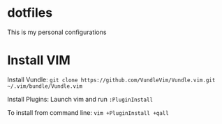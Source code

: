 # dotfiles
This is my personal configurations


# Install VIM

Install Vundle: ```git clone https://github.com/VundleVim/Vundle.vim.git ~/.vim/bundle/Vundle.vim```

Install Plugins: Launch vim and run ```:PluginInstall```

To install from command line: ```vim +PluginInstall +qall```
